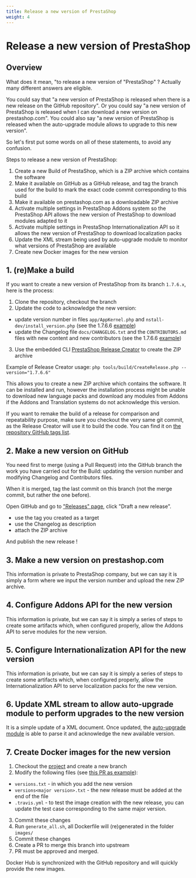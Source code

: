 ```yaml
---
title: Release a new version of PrestaShop
weight: 4
---
```


# Release a new version of PrestaShop

## Overview

What does it mean, "to release a new version of "PrestaShop" ? Actually many different answers are eligible.

You could say that "a new version of PrestaShop is released when there is a new release on the GitHub repository". Or you could say "a new version of PrestaShop is released when I can download a new version on prestashop.com". You could also say "a new version of PrestaShop is released when the auto-upgrade module allows to upgrade to this new version".

So let's first put some words on all of these statements, to avoid any confusion.

Steps to release a new version of PrestaShop:

1. Create a new Build of PrestaShop, which is a ZIP archive which contains the software
2. Make it available on GitHub as a GitHub release, and tag the branch used for the build to mark the exact code commit corresponding to this build
3. Make it available on prestashop.com as a downloadable ZIP archive
4. Activate multiple settings in PrestaShop Addons system so the PrestaShop API allows the new version of PrestaShop to download modules adapted to it
5. Activate multiple settings in PrestaShop Internationalization API so it allows the new version of PrestaShop to download localization packs
6. Update the XML stream being used by auto-upgrade module to monitor what versions of PrestaShop are available
7. Create new Docker images for the new version

## 1. (re)Make a build

If you want to create a new version of PrestaShop from its branch `1.7.6.x`, here is the process:

1. Clone the repository, checkout the branch
2. Update the code to acknowledge the new version:
 - update version number in files `app/AppKernel.php` and `nstall-dev/install_version.php` (see the 1.7.6.6 [example](https://github.com/PrestaShop/PrestaShop/pull/19980))
 - update the Changelog file `docs/CHANGELOG.txt` and the `CONTRIBUTORS.md` files with new content and new contributors (see the 1.7.6.6 [example](https://github.com/PrestaShop/PrestaShop/pull/20032))
3. Use the embedded CLI [PrestaShop Release Creator](https://github.com/PrestaShop/PrestaShop/blob/develop/tools/build/README.md) to create the ZIP archive

Example of Release Creator usage: `php tools/build/CreateRelease.php --version="1.7.6.6"`

This allows you to create a new ZIP archive which contains the software. It can be installed and run, however the installation process might be unable to download new language packs and download any modules from Addons if the Addons and Translation systems do not acknowledge this version.

If you want to remake the build of a release for comparison and repeatability purpose, make sure you checkout the very same git commit, as the Release Creator will use it to build the code. You can find it on [the repository GitHub tags list](https://github.com/PrestaShop/PrestaShop/tags).

## 2. Make a new version on GitHub

You need first to merge (using a Pull Request) into the GitHub branch the work you have carried out for the Build: updating the version number and modifying Changelog and Contributors files.

When it is merged, tag the last commit on this branch (not the merge commit, but rather the one before).

Open GitHub and go to ["Releases" page](https://github.com/PrestaShop/PrestaShop/releases), click "Draft a new release".

- use the tag you created as a target
- use the Changelog as description
- attach the ZIP archive

And publish the new release !

## 3. Make a new version on prestashop.com

This information is private to PrestaShop company, but we can say it is simply a form where we input the version number and upload the new ZIP archive.

## 4. Configure Addons API for the new version

This information is private, but we can say it is simply a series of steps to create some artifacts which, when configured properly, allow the Addons API to serve modules for the new version.

## 5. Configure Internationalization API for the new version

This information is private, but we can say it is simply a series of steps to create some artifacts which, when configured properly, allow the Internationalization API to serve localization packs for the new version.

## 6. Update XML stream to allow auto-upgrade module to perform upgrades to the new version

It is a simple update of a XML document. Once updated, the [auto-upgrade module](https://github.com/PrestaShop/autoupgrade/) is able to parse it and acknowledge the new available version.

## 7. Create Docker images for the new version

1. Checkout the [project](https://github.com/PrestaShop/docker) and create a new branch
2. Modify the following files (see [this PR as example](https://github.com/PrestaShop/docker/pull/225)):
 - `versions.txt` - in which you add the new version
 - `versions<major version>.txt` - the new release must be added at the end of the file
 - `.travis.yml` - to test the image creation with the new release, you can update the test case corresponding to the same major version.
3. Commit these changes
4. Run `generate_all.sh`, all Dockerfile will (re)generated in the folder `images/`
5. Commit these changes
6. Create a PR to merge this branch into upstream
7. PR must be approved and merged.

Docker Hub is synchronized with the GitHub repository and will quickly provide the new images.

